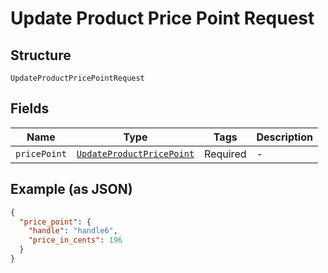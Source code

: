 
# Update Product Price Point Request

## Structure

`UpdateProductPricePointRequest`

## Fields

| Name | Type | Tags | Description |
|  --- | --- | --- | --- |
| `pricePoint` | [`UpdateProductPricePoint`](../../doc/models/update-product-price-point.md) | Required | - |

## Example (as JSON)

```json
{
  "price_point": {
    "handle": "handle6",
    "price_in_cents": 196
  }
}
```

